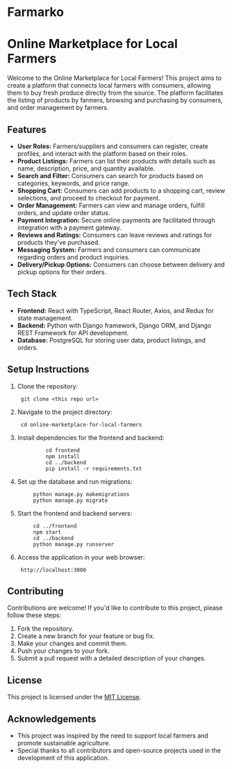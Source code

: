 # Farmarko

# Online Marketplace for Local Farmers

Welcome to the Online Marketplace for Local Farmers! This project aims to create a platform that connects local farmers with consumers, allowing them to buy fresh produce directly from the source. The platform facilitates the listing of products by farmers, browsing and purchasing by consumers, and order management by farmers.

## Features

- **User Roles:** Farmers/suppliers and consumers can register, create profiles, and interact with the platform based on their roles.
- **Product Listings:** Farmers can list their products with details such as name, description, price, and quantity available.
- **Search and Filter:** Consumers can search for products based on categories, keywords, and price range.
- **Shopping Cart:** Consumers can add products to a shopping cart, review selections, and proceed to checkout for payment.
- **Order Management:** Farmers can view and manage orders, fulfill orders, and update order status.
- **Payment Integration:** Secure online payments are facilitated through integration with a payment gateway.
- **Reviews and Ratings:** Consumers can leave reviews and ratings for products they've purchased.
- **Messaging System:** Farmers and consumers can communicate regarding orders and product inquiries.
- **Delivery/Pickup Options:** Consumers can choose between delivery and pickup options for their orders.

## Tech Stack

- **Frontend:** React with TypeScript, React Router, Axios, and Redux for state management.
- **Backend:** Python with Django framework, Django ORM, and Django REST Framework for API development.
- **Database:** PostgreSQL for storing user data, product listings, and orders.

## Setup Instructions

1. Clone the repository:

        git clone <this repo url>

2. Navigate to the project directory:

        cd online-marketplace-for-local-farmers


3. Install dependencies for the frontend and backend:

                cd frontend
                npm install
                cd ../backend
                pip install -r requirements.txt


4. Set up the database and run migrations:

            python manage.py makemigrations
            python manage.py migrate


5. Start the frontend and backend servers:

            cd ../frontend
            npm start
            cd ../backend
            python manage.py runserver

6. Access the application in your web browser:

        http://localhost:3000


## Contributing

Contributions are welcome! If you'd like to contribute to this project, please follow these steps:

1. Fork the repository.
2. Create a new branch for your feature or bug fix.
3. Make your changes and commit them.
4. Push your changes to your fork.
5. Submit a pull request with a detailed description of your changes.

## License

This project is licensed under the [MIT License](LICENSE).

## Acknowledgements

- This project was inspired by the need to support local farmers and promote sustainable agriculture.
- Special thanks to all contributors and open-source projects used in the development of this application.

